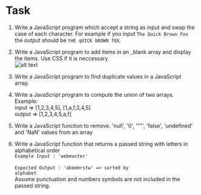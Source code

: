 # Task
1. Write a JavaScript program which accept a string as input and swap the case of each character. For example if you input ```The Quick Brown Fox``` the output should be ```tHE qUICK bROWN fOX```.<br>

2. Write a JavaScript program to add items in an _blank array and display the items. Use CSS if it is neccessary <br>
![alt text](https://www.oreilly.com/library/view/javascript-by-example/9781788293969/assets/626fcf76-83a4-4d76-af71-e405ec211f12.png)

3. Write a JavaScript program to find duplicate values in a JavaScript array. <br>


4. Write a JavaScript program to compute the union of two arrays. <br>
Example: <br> 
input => [1,2,3,4,5], [1,a,f,3,4,5] <br>
output =>  [1,2,3,4,5,a,f] <br>



5. Write a JavaScript function to remove. 'null', '0', '""', 'false', 'undefined' and 'NaN' values from an array


6. Write a JavaScript function that returns a passed string with letters in alphabetical order <br>
<code>Example Input : 'webmaster' </code> <br>
<code>Expected Output : 'abeemrstw' => sorted by alphabet</code> <br>
Assume punctuation and numbers symbols are not included in the passed string.<br>

